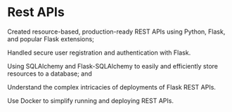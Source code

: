 # Rest APIs


Created resource-based, production-ready REST APIs using Python, Flask, and popular Flask extensions;

Handled secure user registration and authentication with Flask.

Using SQLAlchemy and Flask-SQLAlchemy to easily and efficiently store resources to a database; and

Understand the complex intricacies of deployments of Flask REST APIs.

Use Docker to simplify running and deploying REST APIs.
